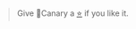 <script setup lang="ts">
import Headline from '@components/Headline.vue'
</script>

<Headline />

> Give 🐤Canary a [⭐️](https://github.com/fastrepl/canary) if you like it.